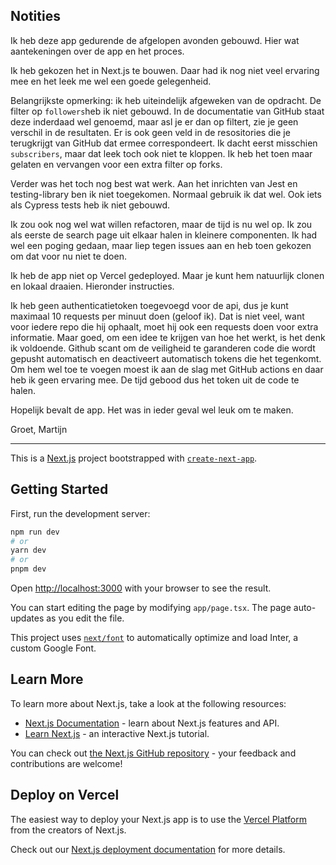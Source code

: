 ## Notities

Ik heb deze app gedurende de afgelopen avonden gebouwd. Hier wat aantekeningen over de app en het proces.

Ik heb gekozen het in Next.js te bouwen. Daar had ik nog niet veel ervaring mee en het leek me wel een goede gelegenheid.

Belangrijkste opmerking: ik heb uiteindelijk afgeweken van de opdracht. De filter op `followers`heb ik niet gebouwd. In de documentatie van GitHub staat deze inderdaad wel genoemd, maar asl je er dan op filtert, zie je geen verschil in de resultaten. Er is ook geen veld in de resositories die je terugkrijgt van GitHub dat ermee correspondeert. Ik dacht eerst misschien `subscribers`, maar dat leek toch ook niet te kloppen. Ik heb het toen maar gelaten en vervangen voor een extra filter op forks.

Verder was het toch nog best wat werk. Aan het inrichten van Jest en testing-library ben ik niet toegekomen. Normaal gebruik ik dat wel. Ook iets als Cypress tests heb ik niet gebouwd.

Ik zou ook nog wel wat willen refactoren, maar de tijd is nu wel op. Ik zou als eerste de search page uit elkaar halen in kleinere componenten. Ik had wel een poging gedaan, maar liep tegen issues aan en heb toen gekozen om dat voor nu niet te doen.

Ik heb de app niet op Vercel gedeployed. Maar je kunt hem natuurlijk clonen en lokaal draaien. Hieronder instructies.

Ik heb geen authenticatietoken toegevoegd voor de api, dus je kunt maximaal 10 requests per minuut doen (geloof ik). Dat is niet veel, want voor iedere repo die hij ophaalt, moet hij ook een requests doen voor extra informatie. Maar goed, om een idee te krijgen van hoe het werkt, is het denk ik voldoende. Github scant om de veiligheid te garanderen code die wordt gepusht automatisch en deactiveert automatisch tokens die het tegenkomt. Om hem wel toe te voegen moest ik aan de slag met GitHub actions en daar heb ik geen ervaring mee. De tijd gebood dus het token uit de code te halen.

Hopelijk bevalt de app. Het was in ieder geval wel leuk om te maken.

Groet, Martijn

---

This is a [Next.js](https://nextjs.org/) project bootstrapped with [`create-next-app`](https://github.com/vercel/next.js/tree/canary/packages/create-next-app).

## Getting Started

First, run the development server:

```bash
npm run dev
# or
yarn dev
# or
pnpm dev
```

Open [http://localhost:3000](http://localhost:3000) with your browser to see the result.

You can start editing the page by modifying `app/page.tsx`. The page auto-updates as you edit the file.

This project uses [`next/font`](https://nextjs.org/docs/basic-features/font-optimization) to automatically optimize and load Inter, a custom Google Font.

## Learn More

To learn more about Next.js, take a look at the following resources:

-  [Next.js Documentation](https://nextjs.org/docs) - learn about Next.js features and API.
-  [Learn Next.js](https://nextjs.org/learn) - an interactive Next.js tutorial.

You can check out [the Next.js GitHub repository](https://github.com/vercel/next.js/) - your feedback and contributions are welcome!

## Deploy on Vercel

The easiest way to deploy your Next.js app is to use the [Vercel Platform](https://vercel.com/new?utm_medium=default-template&filter=next.js&utm_source=create-next-app&utm_campaign=create-next-app-readme) from the creators of Next.js.

Check out our [Next.js deployment documentation](https://nextjs.org/docs/deployment) for more details.
